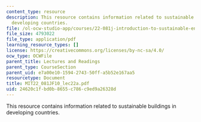 ```yaml
---
content_type: resource
description: This resource contains information related to sustainable buildings in
  developing countries.
file: /ol-ocw-studio-app/courses/22-081j-introduction-to-sustainable-energy-fall-2010/24620c1fbd0b8655c786c9ed9a26328d_MIT22_081JF10_lec22a.pdf
file_size: 4793022
file_type: application/pdf
learning_resource_types: []
license: https://creativecommons.org/licenses/by-nc-sa/4.0/
ocw_type: OCWFile
parent_title: Lectures and Readings
parent_type: CourseSection
parent_uid: e7a00e10-1594-2743-50ff-a5b52e167aa5
resourcetype: Document
title: MIT22_081JF10_lec22a.pdf
uid: 24620c1f-bd0b-8655-c786-c9ed9a26328d
---
```

This resource contains information related to sustainable buildings in developing countries.
